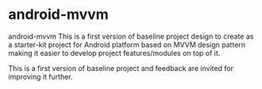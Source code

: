 # android-mvvm
android-mvvm This is a first version of baseline project design to create as a starter-kit project for Android platform based
on MVVM design pattern making it easier to develop project features/modules on top of it.

This is a first version of baseline project and feedback are invited for improving it further.
